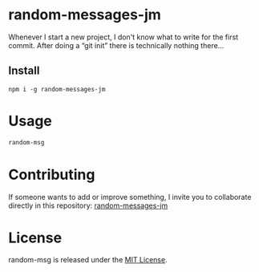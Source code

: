 # random-messages-jm

Whenever I start a new project, I don't know what to write for the first commit. After doing a “git init” there is technically nothing there...

## Install

```npm
npm i -g random-messages-jm
```

# Usage

```bash
random-msg
```

# Contributing
If someone wants to add or improve something, I invite you to collaborate directly in this repository: [random-messages-jm](https://github.com/platzi/npm-random-msg)

# License
random-msg is released under the [MIT License](https://opensource.org/licenses/MIT).